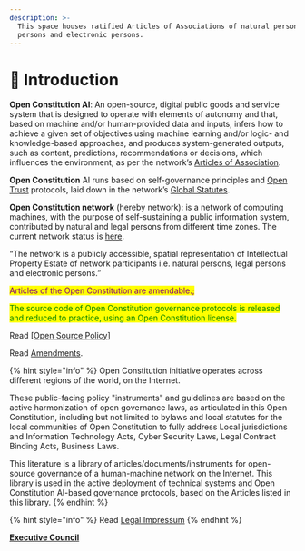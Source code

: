 ```yaml
---
description: >-
  This space houses ratified Articles of Associations of natural persons, legal
  persons and electronic persons.
---
```


# 🎵 Introduction

**Open Constitution AI**: An open-source, digital public goods and service system that is designed to operate with elements of autonomy and that, based on machine and/or human-provided data and inputs, infers how to achieve a given set of objectives using machine learning and/or logic- and knowledge-based approaches, and produces system-generated outputs, such as content, predictions, recommendations or decisions, which influences the environment, as per the network’s [Articles of Association](articles/statutes-muellners-foundation/).

**Open Constitution** AI runs based on self-governance principles and [Open Trust](charters/open-governance/open-trust-protocols.md) protocols, laid down in the network’s [Global Statutes](articles/statutes-muellners-foundation/).

**Open Constitution network** (hereby network): is a network of computing machines, with the purpose of self-sustaining a public information system, contributed by natural and legal persons from different time zones. The current network status is [here](https://status.muellners.com/).&#x20;

“The network is a publicly accessible, spatial representation of Intellectual Property Estate of network participants i.e. natural persons, legal persons and electronic persons.”

<mark style="color:purple;">Articles of the Open Constitution are amendable.;</mark>

<mark style="color:green;">The source code of Open Constitution governance protocols is released and reduced to practice, using an Open Constitution license.</mark>

Read \[[Open Source Policy](open-source-policies/open-source-usage-and-delivery-policies.md)]

Read [Amendments](readme/amendments.md).

{% hint style="info" %}
Open Constitution initiative operates across different regions of the world, on the Internet.

These public-facing policy "instruments" and guidelines are based on the active harmonization of open governance laws, as articulated in this Open Constitution, including but not limited to bylaws and local statutes for the local communities of Open Constitution to fully address Local jurisdictions and Information Technology Acts, Cyber Security Laws, Legal Contract Binding Acts, Business Laws.



This literature is a library of articles/documents/instruments for open-source governance of a human-machine network on the Internet. This library is used in the active deployment of technical systems and Open Constitution AI-based governance protocols, based on the Articles listed in this library. &#x20;
{% endhint %}



{% hint style="info" %}
Read [Legal Impressum](fiscal-hosts/legal-impressum/)
{% endhint %}

[**Executive Council**](foundation/executive-council.md)
